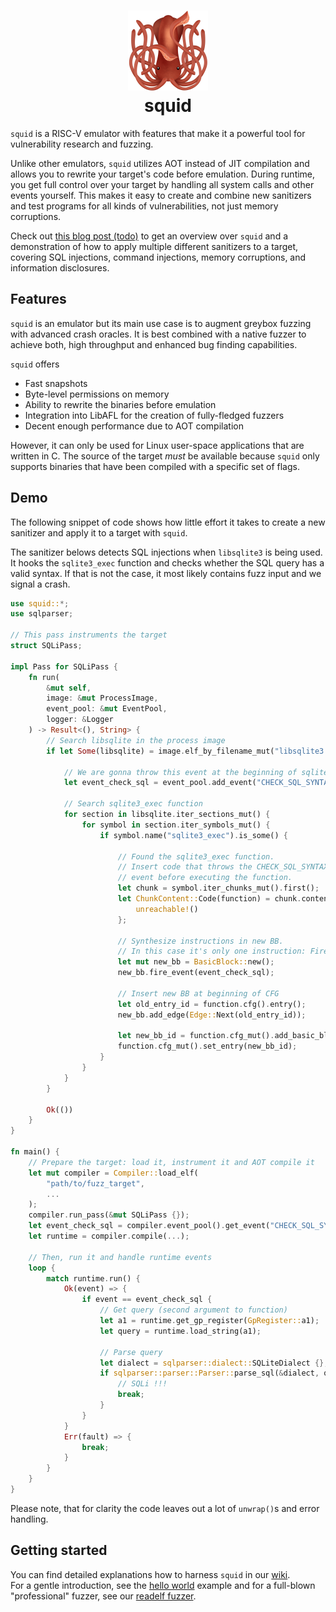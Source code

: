 <h1 align="center">
    <a href="">
        <img src="./logo.png" width="128" height="auto">
    </a>
    <br/>
    squid 
    <br/>
</h1>

`squid` is a RISC-V emulator with features that make it a powerful tool for vulnerability research and fuzzing.

Unlike other emulators, `squid` utilizes AOT instead of JIT compilation and allows you to rewrite your target's code before emulation.
During runtime, you get full control over your target by handling all system calls and other events yourself.
This makes it easy to create and combine new sanitizers and test programs for all kinds of vulnerabilities, not just memory corruptions.

Check out [this blog post (todo)]() to get an overview over `squid` and a demonstration of how to apply multiple different sanitizers to a target,
covering SQL injections, command injections, memory corruptions, and information disclosures.

## Features
`squid` is an emulator but its main use case is to augment greybox fuzzing with advanced crash oracles.
It is best combined with a native fuzzer to achieve both, high throughput and enhanced bug finding capabilities.

`squid` offers
- Fast snapshots
- Byte-level permissions on memory
- Ability to rewrite the binaries before emulation
- Integration into LibAFL for the creation of fully-fledged fuzzers
- Decent enough performance due to AOT compilation

However, it can only be used for Linux user-space applications that are written in C.
The source of the target _must_ be available because `squid` only supports binaries that have been compiled
with a specific set of flags.

## Demo
The following snippet of code shows how little effort it takes to create a new sanitizer and apply it to a target with `squid`.   

The sanitizer belows detects SQL injections when `libsqlite3` is being used. It hooks the `sqlite3_exec` function and checks
whether the SQL query has a valid syntax. If that is not the case, it most likely contains fuzz input and we signal a crash.

```rs
use squid::*;
use sqlparser;

// This pass instruments the target
struct SQLiPass;

impl Pass for SQLiPass {
    fn run(
        &mut self,
        image: &mut ProcessImage, 
        event_pool: &mut EventPool, 
        logger: &Logger
    ) -> Result<(), String> {
        // Search libsqlite in the process image
        if let Some(libsqlite) = image.elf_by_filename_mut("libsqlite3.so.0") {
            
            // We are gonna throw this event at the beginning of sqlite3_exec
            let event_check_sql = event_pool.add_event("CHECK_SQL_SYNTAX");
            
            // Search sqlite3_exec function
            for section in libsqlite.iter_sections_mut() {
                for symbol in section.iter_symbols_mut() {
                    if symbol.name("sqlite3_exec").is_some() {
                        
                        // Found the sqlite3_exec function. 
                        // Insert code that throws the CHECK_SQL_SYNTAX
                        // event before executing the function.
                        let chunk = symbol.iter_chunks_mut().first();
                        let ChunkContent::Code(function) = chunk.content_mut() else {
                            unreachable!()
                        };

                        // Synthesize instructions in new BB.
                        // In this case it's only one instruction: FireEvent
                        let mut new_bb = BasicBlock::new();
                        new_bb.fire_event(event_check_sql);

                        // Insert new BB at beginning of CFG
                        let old_entry_id = function.cfg().entry();
                        new_bb.add_edge(Edge::Next(old_entry_id));

                        let new_bb_id = function.cfg_mut().add_basic_block(new_bb);
                        function.cfg_mut().set_entry(new_bb_id);
                    }
                }
            }
        }

        Ok(())
    }
}

fn main() {
    // Prepare the target: load it, instrument it and AOT compile it
    let mut compiler = Compiler::load_elf(
        "path/to/fuzz_target",
        ...
    );
    compiler.run_pass(&mut SQLiPass {});
    let event_check_sql = compiler.event_pool().get_event("CHECK_SQL_SYNTAX");
    let runtime = compiler.compile(...);

    // Then, run it and handle runtime events
    loop {
        match runtime.run() {
            Ok(event) => {
                if event == event_check_sql {
                    // Get query (second argument to function)
                    let a1 = runtime.get_gp_register(GpRegister::a1);
                    let query = runtime.load_string(a1);
                    
                    // Parse query
                    let dialect = sqlparser::dialect::SQLiteDialect {};
                    if sqlparser::parser::Parser::parse_sql(&dialect, query).is_err() {
                        // SQLi !!!
                        break;
                    }
                }
            }
            Err(fault) => {
                break;
            }
        }
    }
}
```

Please note, that for clarity the code leaves out a lot of `unwrap()`s and error handling.

## Getting started
You can find detailed explanations how to harness `squid` in our [wiki](./wiki).   
For a gentle introduction, see the [hello world](./examples/helloworld) example and for a
full-blown "professional" fuzzer, see our [readelf fuzzer](./examples/readelf).
